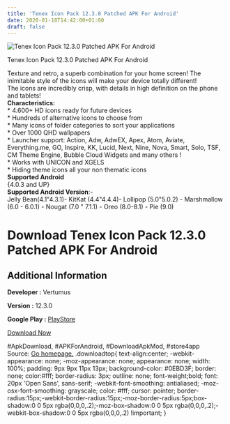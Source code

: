 ```yaml
---
title: 'Tenex Icon Pack 12.3.0 Patched APK For Android'
date: 2020-01-18T14:42:00+01:00
draft: false
---
```


![Tenex Icon Pack 12.3.0 Patched APK For Android](https://i0.wp.com/apkhome.net/wp-content/uploads/2020/01/Tenex-Icon-Pack-12.3.0-Patched.png "Tenex Icon Pack 12.3.0 Patched APK For Android")

  

Tenex Icon Pack 12.3.0 Patched APK For Android

Texture and retro, a superb combination for your home screen! The inimitable style of the icons will make your device totally different!  
The icons are incredibly crisp, with details in high definition on the phone and tablets!  
**Characteristics:**  
\* 4.600+ HD icons ready for future devices  
\* Hundreds of alternative icons to choose from  
\* Many icons of folder categories to sort your applications  
\* Over 1000 QHD wallpapers  
\* Launcher support: Action, Adw, AdwEX, Apex, Atom, Aviate, Everything.me, GO, Inspire, KK, Lucid, Next, Nine, Nova, Smart, Solo, TSF, CM Theme Engine, Bubble Cloud Widgets and many others !  
\* Works with UNICON and XGELS  
\* Hiding theme icons all your non thematic icons  
**Supported Android**  
{4.0.3 and UP}  
**Supported Android Version**:-  
Jelly Bean(4.1"4.3.1)- KitKat (4.4"4.4.4)- Lollipop (5.0"5.0.2) - Marshmallow (6.0 - 6.0.1) - Nougat (7.0 " 7.1.1) - Oreo (8.0-8.1) - Pie (9.0)

Download Tenex Icon Pack 12.3.0 Patched APK For Android
=======================================================

Additional Information
----------------------

**Developer :** Vertumus

**Version :** 12.3.0

**Google Play :** [PlayStore](https://play.google.com/store/apps/details?id=com.vertumus.tenex)

  

[Download Now](https://store4app.co/post/tenex-icon-pack-12-3-0-patched-apk-for-android_1579331946)

  
#ApkDownload, #APKForAndroid, #DownloadApkMod, #store4app  
Source: [Go homepage.](https://store4app.co/post/tenex-icon-pack-12-3-0-patched-apk-for-android_1579331946) .downloadtop{ text-align:center; -webkit-appearance: none; -moz-appearance: none; appearance: none; width: 100%; padding: 9px 9px 11px 13px; background-color: #0EBD3F; border: none; color:#fff; border-radius: 3px; outline: none; font-weight;bold; font: 20px 'Open Sans', sans-serif; -webkit-font-smoothing: antialiased; -moz-osx-font-smoothing: grayscale; color: #fff; cursor: pointer; border-radius:15px;-webkit-border-radius:15px;-moz-border-radius:5px;box-shadow:0 0 5px rgba(0,0,0,.2);-moz-box-shadow:0 0 5px rgba(0,0,0,.2);-webkit-box-shadow:0 0 5px rgba(0,0,0,.2) !important; }
